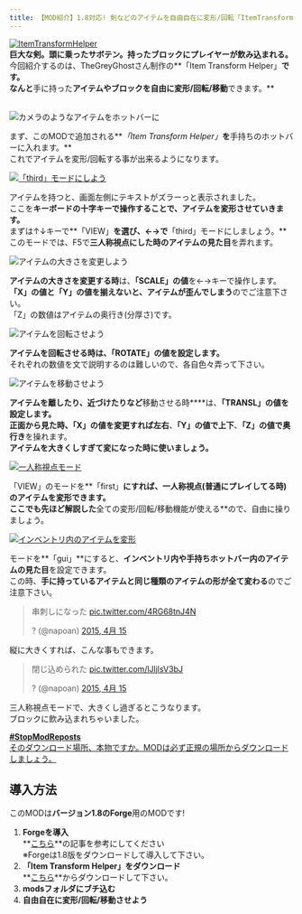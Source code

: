 ```yaml
---
title: 【MOD紹介】1.8対応! 剣などのアイテムを自由自在に変形/回転「ItemTransformHelper」
---
```


[![ItemTransformHelper](https://cdn-ak.f.st-hatena.com/images/fotolife/s/sasigume/20210208/20210208164850.png)](#e/6/e6c0e0ff.png "ItemTransformHelper")  
**巨大な剣。頭に乗ったサボテン。持ったブロックにプレイヤーが飲み込まれる。**  
今回紹介するのは、TheGreyGhostさん制作の**「Item Transform Helper」**です。  
なんと**手に持った**アイテムやブロックを自由に変形/回転/移動**できます。**

   
![カメラのようなアイテムをホットバーに](https://cdn-ak.f.st-hatena.com/images/fotolife/s/sasigume/20210208/20210208130557.jpg)

まず、このMODで追加される**_「Item Transform Helper」_**を**手持ちのホットバーに入れます。**  
これでアイテムを変形/回転する事が出来るようになります。

[![「third」モードにしよう](https://cdn-ak.f.st-hatena.com/images/fotolife/s/sasigume/20210208/20210208142612.png)](#6/8/681c5c7a.png "「third」モードにしよう")

アイテムを持つと、画面左側にテキストがズラーっと表示されました。  
ここを**キーボードの十字キーで操作することで、アイテムを変形させていきます。**  
まずは↑↓キーで**「VIEW」**を選び、←→で**「third」モードにしましょう。**  
このモードでは、F5で**三人称視点にした時のアイテムの見た目**を弄れます。

![アイテムの大きさを変更しよう](https://cdn-ak.f.st-hatena.com/images/fotolife/s/sasigume/20210208/20210208164649.png)

**アイテムの大きさを変更する時**は、**「SCALE」の値**を←→キーで操作します。  
**「X」の値と「Y」の値を揃えないと、アイテムが歪んでしまう**のでご注意下さい。  
「Z」の数値はアイテムの奥行き(分厚さ)です。

![アイテムを回転させよう](https://cdn-ak.f.st-hatena.com/images/fotolife/s/sasigume/20210208/20210208125432.png)

**アイテムを回転させる時は、「ROTATE」の値を設定します。**  
それぞれの数値を文で説明するのは難しいので、各自色々弄って下さい。

![アイテムを移動させよう](https://cdn-ak.f.st-hatena.com/images/fotolife/s/sasigume/20210208/20210208180046.png)

**アイテムを離したり、近づけたりなど**移動させる時****は、**「TRANSL」**の値を設定します。  
正面から見た時、**「X」の値を変更すれば左右**、**「Y」の値で上下**、**「Z」の値で奥行き**を操れます。  
**アイテムを大きくしすぎて変になった時に使いましょう。**

[![一人称視点モード](https://cdn-ak.f.st-hatena.com/images/fotolife/s/sasigume/20210208/20210208162148.png)](#d/7/d7266a7b.png "一人称視点モード")

「VIEW」のモードを**「first」**にすれば、**一人称視点(普通にプレイしてる時)のアイテムを変形できます。**  
ここでも先ほど解説した**全ての変形/回転/移動機能が使える**ので、自由に操りましょう。

[![インベントリ内のアイテムを変形](https://cdn-ak.f.st-hatena.com/images/fotolife/s/sasigume/20210208/20210208141351.jpg)](#5/c/5cd65a03.jpg "インベントリ内のアイテムを変形")

モードを**「gui」**にすると、**インベントリ内や手持ちホットバー内のアイテムの見た目**を設定できます。  
この時、**手に持っているアイテムと同じ種類のアイテムの形が全て変わる**のでご注意下さい。

> 串刺しになった [pic.twitter.com/4RG68tnJ4N](http://t.co/4RG68tnJ4N)
> 
> ? (@napoan) [2015, 4月 15](https://twitter.com/napoan/status/588352329037979648)

  
縦に大きくすれば、こんな事もできます。

> 閉じ込められた [pic.twitter.com/lJljlsV3bJ](http://t.co/lJljlsV3bJ)
> 
> ? (@napoan) [2015, 4月 15](https://twitter.com/napoan/status/588354161831378945)

  
三人称視点モードで、大きくし過ぎるとこうなります。  
ブロックに飲み込まれちゃいました。

[**#StopModReposts**  
そのダウンロード場所、本物ですか。MODは必ず正規の場所からダウンロードしましょう。](https://www.napoan.com/stop-mod-reposts/)

## 導入方法

このMODは**バージョン1.8のForge**用のMODです!

1.  **Forgeを導入**  
    **[こちら](/minecraft-je/howto/install-forge/)**の記事を参考にしてください  
    ※Forgeは1.8版をダウンロードして導入して下さい。
2.  **「Item Transform Helper」をダウンロード**  
    **[こちら](http://www.minecraftforum.net/forums/mapping-and-modding/minecraft-mods/2342078-item-transform-helper-interactively-rotate-scale "「Item Transform Helper」のダウンロード")**からダウンロードして下さい。
3.  **modsフォルダにブチ込む** 
4.  **自由自在に変形/回転/移動させよう**
